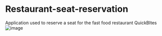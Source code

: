 # Restaurant-seat-reservation
Application used to reserve a seat for the fast food restaurant QuickBItes
![image](https://github.com/ankitgala11/Restaurant-seat-reservation/assets/58542521/5dd8fd32-5e15-4a5f-9472-78a43903140d)
